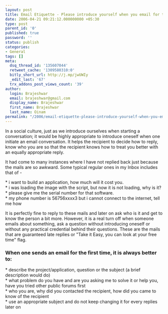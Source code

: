 ```yaml
---
layout: post
title: Email Etiquette - Please introduce yourself when you email for the first time
date: 2006-04-21 09:21:12.000000000 +05:30
type: post
parent_id: '0'
published: true
password: ''
status: publish
categories:
- General
tags: []
meta:
  dsq_thread_id: '135607044'
  retweet_cache: '1309580310:0'
  bitly_short_url: http://j.mp/jwUWIy
  _edit_last: '67'
  trx_addons_post_views_count: '39'
author:
  login: Brajeshwar
  email: brajeshwar@gmail.com
  display_name: Brajeshwar
  first_name: Brajeshwar
  last_name: Oinam
permalink: "/2006/email-etiquette-please-introduce-yourself-when-you-email-for-the-first-time/"
---
```

<p>In a social culture, just as we introduce ourselves when starting a conversation; it would be highly appropriate to introduce oneself when one initiate an email conversation. It helps the recipient to decide how to reply, know who you are so that the recipient knows how to treat you better with an equally appropriate reply.</p>
<p>It had come to many instances where I have not replied back just because the mails are so awkward. Some typical regular ones in my Inbox includes that of -</p>
<p>* i want to build an application, how much will it cost you.<br />
* i was loading the image with the script, but now it is not loading, why is it?<br />
* please give me the serial number for that software.<br />
* my phone number is 56756xxxx3 but i cannot connect to the internet, tell me how</p>
<p>It is perfectly fine to reply to these mails and later on ask who is it and get to know the person a bit more. However, it is a real turn off when someone emails about something, ask a question without introducing oneself or without any practical credential behind their questions. These are the mails that are guaranteed late replies or "Take it Easy, you can look at your free time" flag.</p>
<h3>When one sends an email for the first time, it is always better to:</h3>
<p>* describe the project/application, question or the subject (a brief description would do)<br />
* what problem do you have and are you asking me to solve it or help you, have you tried other public forums first<br />
* who you are, why did you contacted the recipient, how did you came to know of the recipient<br />
* use an appropriate subject and do not keep changing it for every replies later on</p>
